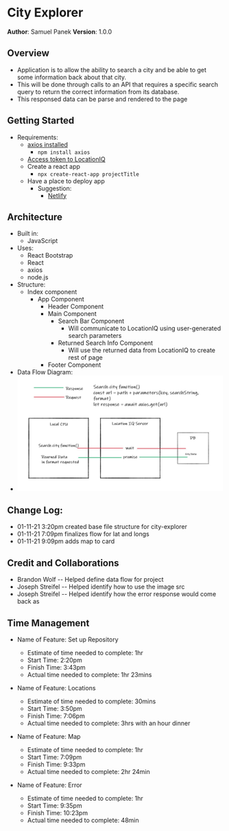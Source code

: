# City Explorer
**Author**: Samuel Panek
**Version**: 1.0.0

## Overview
- Application is to allow the ability to search a city and be able to get some information back about that city.
- This will be done through calls to an API that requires a specific search query to return the correct information from its database.
- This responsed data can be parse and rendered to the page

## Getting Started
- Requirements:
  - [axios installed](https://www.npmjs.com/package/axios#axios-api)
    - `npm install axios`
  - [Access token to LocationIQ](https://my.locationiq.com/)
  - Create a react app
    - `npx create-react-app projectTitle`
  - Have a place to deploy app
    - Suggestion:
      - [Netlify](https://www.netlify.com/)

## Architecture
- Built in:
  - JavaScript
- Uses:
  - React Bootstrap
  - React
  - axios
  - node.js
- Structure:
  - Index component
    - App Component
      - Header Component
      - Main Component
        - Search Bar Component
          - Will communicate to LocationIQ using user-generated search parameters
        - Returned Search Info Component
          - Will use the returned data from LocationIQ to create rest of page
      - Footer Component
- Data Flow Diagram:
- ![Data Flow](./dataflow-Lab-6.jpeg)

## Change Log:
- 01-11-21 3:20pm created base file structure for city-explorer
- 01-11-21 7:09pm finalizes flow for lat and longs
- 01-11-21 9:09pm adds map to card


## Credit and Collaborations
- Brandon Wolf -- Helped define data flow for project
- Joseph Streifel -- Helped identify how to use the image src
- Joseph Streifel -- Helped identify how the error response would come back as


## Time Management
- Name of Feature: Set up Repository
    - Estimate of time needed to complete: 1hr
    - Start Time: 2:20pm
    - Finish Time: 3:43pm
    - Actual time needed to complete: 1hr 23mins

- Name of Feature: Locations
    - Estimate of time needed to complete: 30mins
    - Start Time: 3:50pm
    - Finish Time: 7:06pm
    - Actual time needed to complete: 3hrs with an hour dinner

- Name of Feature: Map
    - Estimate of time needed to complete: 1hr
    - Start Time: 7:09pm
    - Finish Time: 9:33pm
    - Actual time needed to complete: 2hr 24min

- Name of Feature: Error
    - Estimate of time needed to complete: 1hr
    - Start Time: 9:35pm
    - Finish Time: 10:23pm
    - Actual time needed to complete: 48min